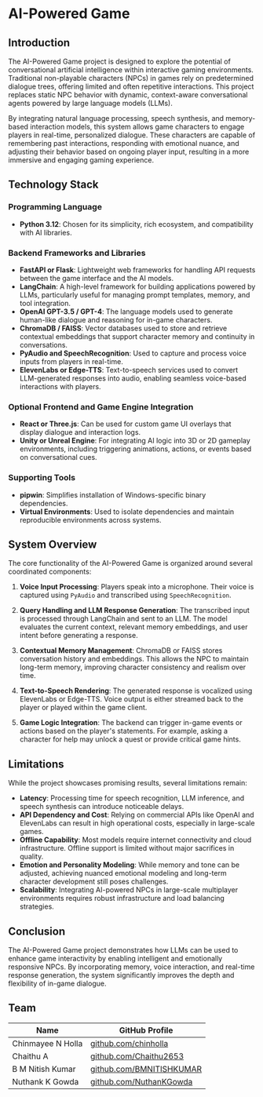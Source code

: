 # AI-Powered Game

## Introduction

The AI-Powered Game project is designed to explore the potential of conversational artificial intelligence within interactive gaming environments. Traditional non-playable characters (NPCs) in games rely on predetermined dialogue trees, offering limited and often repetitive interactions. This project replaces static NPC behavior with dynamic, context-aware conversational agents powered by large language models (LLMs).

By integrating natural language processing, speech synthesis, and memory-based interaction models, this system allows game characters to engage players in real-time, personalized dialogue. These characters are capable of remembering past interactions, responding with emotional nuance, and adjusting their behavior based on ongoing player input, resulting in a more immersive and engaging gaming experience.

## Technology Stack

### Programming Language

- **Python 3.12**: Chosen for its simplicity, rich ecosystem, and compatibility with AI libraries.

### Backend Frameworks and Libraries

- **FastAPI or Flask**: Lightweight web frameworks for handling API requests between the game interface and the AI models.
- **LangChain**: A high-level framework for building applications powered by LLMs, particularly useful for managing prompt templates, memory, and tool integration.
- **OpenAI GPT-3.5 / GPT-4**: The language models used to generate human-like dialogue and reasoning for in-game characters.
- **ChromaDB / FAISS**: Vector databases used to store and retrieve contextual embeddings that support character memory and continuity in conversations.
- **PyAudio and SpeechRecognition**: Used to capture and process voice inputs from players in real-time.
- **ElevenLabs or Edge-TTS**: Text-to-speech services used to convert LLM-generated responses into audio, enabling seamless voice-based interactions with players.

### Optional Frontend and Game Engine Integration

- **React or Three.js**: Can be used for custom game UI overlays that display dialogue and interaction logs.
- **Unity or Unreal Engine**: For integrating AI logic into 3D or 2D gameplay environments, including triggering animations, actions, or events based on conversational cues.

### Supporting Tools

- **pipwin**: Simplifies installation of Windows-specific binary dependencies.
- **Virtual Environments**: Used to isolate dependencies and maintain reproducible environments across systems.

## System Overview

The core functionality of the AI-Powered Game is organized around several coordinated components:

1. **Voice Input Processing**: 
   Players speak into a microphone. Their voice is captured using `PyAudio` and transcribed using `SpeechRecognition`.

2. **Query Handling and LLM Response Generation**:
   The transcribed input is processed through LangChain and sent to an LLM. The model evaluates the current context, relevant memory embeddings, and user intent before generating a response.

3. **Contextual Memory Management**:
   ChromaDB or FAISS stores conversation history and embeddings. This allows the NPC to maintain long-term memory, improving character consistency and realism over time.

4. **Text-to-Speech Rendering**:
   The generated response is vocalized using ElevenLabs or Edge-TTS. Voice output is either streamed back to the player or played within the game client.

5. **Game Logic Integration**:
   The backend can trigger in-game events or actions based on the player's statements. For example, asking a character for help may unlock a quest or provide critical game hints.


## Limitations

While the project showcases promising results, several limitations remain:

- **Latency**: Processing time for speech recognition, LLM inference, and speech synthesis can introduce noticeable delays.
- **API Dependency and Cost**: Relying on commercial APIs like OpenAI and ElevenLabs can result in high operational costs, especially in large-scale games.
- **Offline Capability**: Most models require internet connectivity and cloud infrastructure. Offline support is limited without major sacrifices in quality.
- **Emotion and Personality Modeling**: While memory and tone can be adjusted, achieving nuanced emotional modeling and long-term character development still poses challenges.
- **Scalability**: Integrating AI-powered NPCs in large-scale multiplayer environments requires robust infrastructure and load balancing strategies.

## Conclusion

The AI-Powered Game project demonstrates how LLMs can be used to enhance game interactivity by enabling intelligent and emotionally responsive NPCs. By incorporating memory, voice interaction, and real-time response generation, the system significantly improves the depth and flexibility of in-game dialogue.

## Team

| Name               | GitHub Profile                                          |
|--------------------|---------------------------------------------------------|
| Chinmayee N Holla    | [github.com/chinholla](https://github.com/ChinmayeeHolla) |
| Chaithu A | [github.com/Chaithu2653](https://github.com/Chaithu2653)                           |
| B M Nitish Kumar | [github.com/BMNITISHKUMAR](https://github.com/BMNITISHKUMAR)                           |
| Nuthank K Gowda | [github.com/NuthanKGowda](https://github.com/NuthanKGowda)                         |
